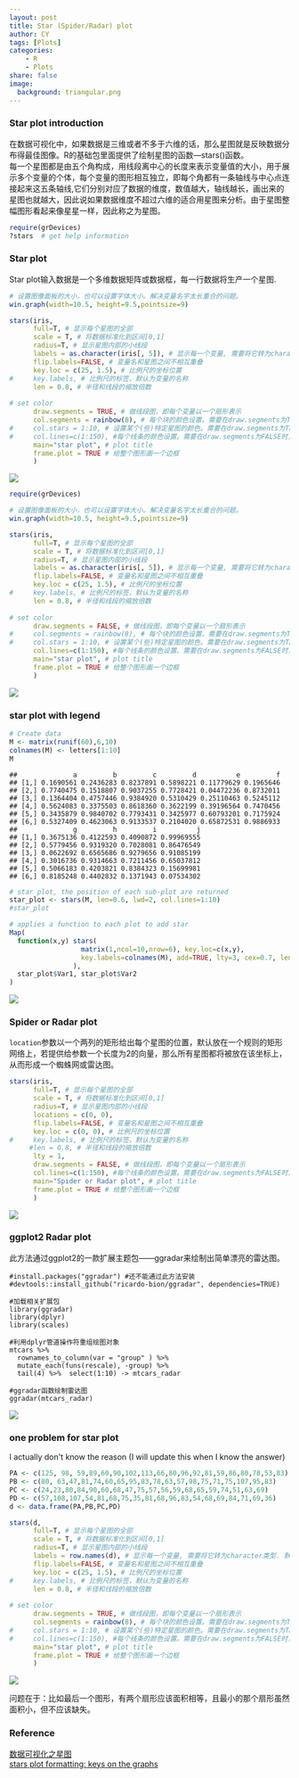 ```yaml
---
layout: post
title: Star (Spider/Radar) plot   
author: CY
tags: [Plots]
categories: 
    - R
    - Plots
share: false
image:
  background: triangular.png 
---
```


### Star plot introduction

在数据可视化中，如果数据是三维或者不多于六维的话，那么星图就是反映数据分布得最佳图像。R的基础包里面提供了绘制星图的函数—stars()函数。          
每一个星图都是由五个角构成，用线段离中心的长度来表示变量值的大小，用于展示多个变量的个体，每个变量的图形相互独立，即每个角都有一条轴线与中心点连接起来这五条轴线,它们分别对应了数据的维度，数值越大，轴线越长，画出来的星图也就越大，因此说如果数据维度不超过六维的适合用星图来分析。由于星图整幅图形看起来像星星一样，因此称之为星图。

```r
require(grDevices)
?stars  # get help information
```

### Star plot 
Star plot输入数据是一个多维数据矩阵或数据框，每一行数据将生产一个星图.

```r
# 设置图像面板的大小，也可以设置字体大小。解决变量名字太长重合的问题。
win.graph(width=10.5, height=9.5,pointsize=9)  

stars(iris, 
      full=T, # 显示每个星图的全部
      scale = T, # 将数据标准化到区间[0,1]
      radius=T, # 显示星图内部的小线段
      labels = as.character(iris[, 5]), # 显示每一个变量, 需要将它转为character类型. 默认为数据的行名
      flip.labels=FALSE, # 变量名和星图之间不相互重叠
      key.loc = c(25, 1.5), # 比例尺的坐标位置
#     key.labels, # 比例尺的标签，默认为变量的名称
      len = 0.8, # 半径和线段的缩放倍数
      
# set color      
      draw.segments = TRUE, # 做线段图，即每个变量以一个扇形表示
      col.segments = rainbow(8), # 每个块的颜色设置。需要在draw.segments为TRUE时，此参数才有效
#     col.stars = 1:10, # 设置某个(些)特定星图的颜色。需要在draw.segments为TRUE时，此参数才有效
#     col.lines=c(1:150), #每个线条的颜色设置。需要在draw.segments为FALSE时，此参数才有效
      main="star plot", # plot title
      frame.plot = TRUE # 给整个图形画一个边框
      )
```

![](/images/star-plot-unnamed-chunk-3-1.png)

```r
require(grDevices)

# 设置图像面板的大小，也可以设置字体大小。解决变量名字太长重合的问题。
win.graph(width=10.5, height=9.5,pointsize=9)  

stars(iris, 
      full=T, # 显示每个星图的全部
      scale = T, # 将数据标准化到区间[0,1]
      radius=T, # 显示星图内部的小线段
      labels = as.character(iris[, 5]), # 显示每一个变量, 需要将它转为character类型. 默认为数据的行名
      flip.labels=FALSE, # 变量名和星图之间不相互重叠
      key.loc = c(25, 1.5), # 比例尺的坐标位置
#     key.labels, # 比例尺的标签，默认为变量的名称
      len = 0.8, # 半径和线段的缩放倍数
      
# set color      
      draw.segments = FALSE, # 做线段图，即每个变量以一个扇形表示
#     col.segments = rainbow(8), # 每个块的颜色设置。需要在draw.segments为TRUE时，此参数才有效
#     col.stars = 1:10, # 设置某个(些)特定星图的颜色。需要在draw.segments为TRUE时，此参数才有效
      col.lines=c(1:150), #每个线条的颜色设置。需要在draw.segments为FALSE时，此参数才有效
      main="star plot", # plot title
      frame.plot = TRUE # 给整个图形画一个边框
      )
```

![](/images/star-plot-unnamed-chunk-4-1.png)

### star plot with legend

```r
# Create data
M <- matrix(runif(60),6,10)
colnames(M) <- letters[1:10]
M
```

```
##              a         b         c         d          e         f
## [1,] 0.1690561 0.2436283 0.8237891 0.5898221 0.11779629 0.1965646
## [2,] 0.7740475 0.1518807 0.9037255 0.7728421 0.04472236 0.8732011
## [3,] 0.1364404 0.4757446 0.9384920 0.5310429 0.25110463 0.5245112
## [4,] 0.5624083 0.3375503 0.8618360 0.3622199 0.39196564 0.7470456
## [5,] 0.3435879 0.9840702 0.7793431 0.3425977 0.60793201 0.7175924
## [6,] 0.5327409 0.4623063 0.9133537 0.2104020 0.65872531 0.9886933
##              g         h         i          j
## [1,] 0.3675136 0.4122593 0.4090872 0.99969555
## [2,] 0.5779456 0.9319320 0.7028081 0.86476549
## [3,] 0.0622692 0.6565686 0.9279656 0.91085199
## [4,] 0.3016736 0.9314663 0.7211456 0.65037812
## [5,] 0.5066183 0.4203821 0.8384323 0.15699981
## [6,] 0.8185248 0.4402832 0.1371943 0.07534302
```

```r
# star plot, the position of each sub-plot are returned
star_plot <- stars(M, len=0.6, lwd=2, col.lines=1:10)
#star_plot

# applies a function to each plot to add star
Map(
  function(x,y) stars(
                  matrix(1,ncol=10,nrow=6), key.loc=c(x,y),
                  key.labels=colnames(M), add=TRUE, lty=3, cex=0.7, len=0.6
                ),
  star_plot$Var1, star_plot$Var2
)
```

![](/images/star-plot-unnamed-chunk-5-1.png)

### Spider or Radar plot
`location`参数以一个两列的矩形给出每个星图的位置，默认放在一个规则的矩形网络上，若提供给参数一个长度为2的向量，那么所有星图都将被放在该坐标上，从而形成一个蜘蛛网或雷达图。

```r
stars(iris, 
      full=T, # 显示每个星图的全部
      scale = T, # 将数据标准化到区间[0,1]
      radius=T, # 显示星图内部的小线段
      locations = c(0, 0),
      flip.labels=FALSE, # 变量名和星图之间不相互重叠
      key.loc = c(0, 0), # 比例尺的坐标位置
#     key.labels, # 比例尺的标签，默认为变量的名称
     #len = 0.8, # 半径和线段的缩放倍数
      lty = 1, 
      draw.segments = FALSE, # 做线段图，即每个变量以一个扇形表示
      col.lines=c(1:150), #每个线条的颜色设置。需要在draw.segments为FALSE时，此参数才有效
      main="Spider or Radar plot", # plot title
      frame.plot = TRUE # 给整个图形画一个边框
      )
```

![](/images/star-plot-unnamed-chunk-6-1.png)

### ggplot2 Radar plot

此方法通过ggplot2的一款扩展主题包——ggradar来绘制出简单漂亮的雷达图。

```{r}
#install.packages("ggradar") #还不能通过此方法安装
#devtools::install_github("ricardo-bion/ggradar", dependencies=TRUE)

#加载相关扩展包
library(ggradar)  
library(dplyr)
library(scales)

#利用dplyr管道操作符重组绘图对象
mtcars %>%
  rownames_to_column(var = "group" ) %>%
  mutate_each(funs(rescale), -group) %>%
  tail(4) %>%  select(1:10) -> mtcars_radar

#ggradar函数绘制雷达图
ggradar(mtcars_radar)
```
![](/images/star-plot-unnamed-chunk-7-1.png)

### one problem for star plot 

I actually don't know the reason (I will update this when I know the answer)

```r
PA <- c(125, 98, 59,89,60,90,102,113,66,80,96,92,81,59,86,80,78,53,83)
PB <- c(80, 63,47,81,74,60,65,95,83,78,63,57,98,75,71,75,107,95,83)
PC <- c(24,23,80,84,90,60,68,47,75,57,56,59,68,65,59,74,51,63,69)
PD <- c(57,108,107,54,81,68,75,35,81,68,96,83,54,68,69,84,71,69,36)
d <- data.frame(PA,PB,PC,PD)

stars(d, 
      full=T, # 显示每个星图的全部
      scale = T, # 将数据标准化到区间[0,1]
      radius=T, # 显示星图内部的小线段
      labels = row.names(d), # 显示每一个变量, 需要将它转为character类型. 默认为数据的行名
      flip.labels=FALSE, # 变量名和星图之间不相互重叠
      key.loc = c(25, 1.5), # 比例尺的坐标位置
#     key.labels, # 比例尺的标签，默认为变量的名称
      len = 0.8, # 半径和线段的缩放倍数
      
# set color      
      draw.segments = TRUE, # 做线段图，即每个变量以一个扇形表示
      col.segments = rainbow(8), # 每个块的颜色设置。需要在draw.segments为TRUE时，此参数才有效
#     col.stars = 1:10, # 设置某个(些)特定星图的颜色。需要在draw.segments为TRUE时，此参数才有效
#     col.lines=c(1:150), #每个线条的颜色设置。需要在draw.segments为FALSE时，此参数才有效
      main="star plot", # plot title
      frame.plot = TRUE # 给整个图形画一个边框
      )
```

![](/images/star-plot-unnamed-chunk-8-1.png)

问题在于：比如最后一个图形，有两个扇形应该面积相等，且最小的那个扇形虽然面积小，但不应该缺失。

### Reference
[数据可视化之星图](http://blog.csdn.net/wzgl__wh/article/details/52827937)                      
[stars plot formatting: keys on the graphs](https://stackoverflow.com/questions/24643860/stars-plot-formatting-keys-on-the-graphs)
